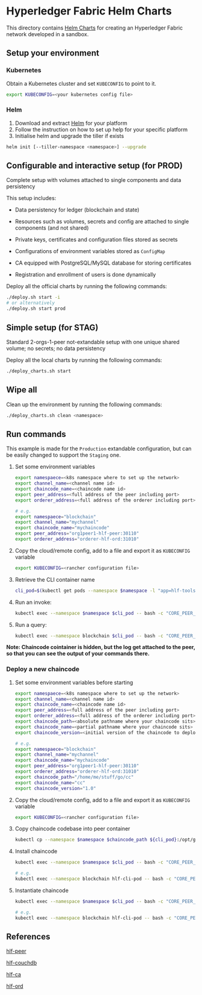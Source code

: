 # Hyperledger Fabric Helm Charts

This directory contains [Helm Charts](https://github.com/kubernetes/helm/blob/master/docs/charts.md) for creating an Hyperledger Fabric network developed in a sandbox.

## Setup your environment

### Kubernetes

Obtain a Kubernetes cluster and set `KUBECONFIG` to point to it.

```bash
export KUBECONFIG=<your kubernetes config file>
```

### Helm

1. Download and extract [Helm](https://github.com/kubernetes/helm#install) for your platform
2. Follow the instruction on how to set up help for your specific platform
3. Initialise helm and upgrade the tiller if exists

```bash
helm init [--tiller-namespace <namespace>] --upgrade
```

## Configurable and interactive setup (for PROD)

Complete setup with volumes attached to single components and data persistency

This setup includes:

- Data persistency for ledger (blockchain and state)

- Resources such as volumes, secrets and config are attached to single components (and not shared)

- Private keys, certificates and configuration files stored as secrets

- Configurations of environment variables stored as `ConfigMap`

- CA equipped with PostgreSQL/MySQL database for storing certificates

- Registration and enrollment of users is done dynamically

Deploy all the official charts by running the following commands:

```bash
./deploy.sh start -i
# or alternatively
./deploy.sh start prod
```

## Simple setup (for STAG)

Standard 2-orgs-1-peer not-extandable setup with one unique shared volume; no secrets; no data persistency

Deploy all the local charts by running the following commands:

```bash
./deploy_charts.sh start
```

## Wipe all

Clean up the environment by running the following commands:

```bash
./deploy_charts.sh clean <namespace>
```

## Run commands

This example is made for the `Production` extandable configuration, but can be easily changed to support the `Staging` one.

1. Set some environment variables

    ```bash
    export namespaece=<k8s namespace where to set up the network>
    export channel_name=<channel name id>
    export chaincode_name=<chaincode name id>
    export peer_address=<full address of the peer including port>
    export orderer_address=<full address of the orderer including port>

    # e.g.
    export namespaece="blockchain"
    export channel_name="mychannel"
    export chaincode_name="mychaincode"
    export peer_address="org1peer1-hlf-peer:30110"
    export orderer_address="orderer-hlf-ord:31010"
    ```

2. Copy the cloud/remote config, add to a file and export it as `KUBECONFIG` variable

    ```bash
    export KUBECONFIG=<rancher configuration file>
    ```

3. Retrieve the CLI container name

    ```bash
    cli_pod=$(kubectl get pods --namespace $namespace -l "app=hlf-tools,release=cli" -o jsonpath="{.items[0].metadata.name}")
    ```

4. Run an invoke:

    ```bash
    kubectl exec --namespace $namespace $cli_pod -- bash -c "CORE_PEER_LOCALMSPID=Org1MSP CORE_PEER_MSPCONFIGPATH=/var/hyperledger/admin_msp CORE_PEER_ADDRESS=$peer_address peer chaincode invoke -o $orderer_address -C $channel_name -n $chaincode_name -c '{\"Args\":[\"put\",\"a\",\"10\"]}'"
    ```

5. Run a query:

    ```bash
    kubectl exec --namespace blockchain $cli_pod -- bash -c "CORE_PEER_LOCALMSPID=Org1MSP CORE_PEER_MSPCONFIGPATH=/var/hyperledger/admin_msp CORE_PEER_ADDRESS=$peer_address peer chaincode invoke -o $orderer_adddress -C $channel_name -n $chaincode_name -c '{\"Args\":[\"get\",\"a\"]}'"
    ```

**Note: Chaincode cointainer is hidden, but the log get attached to the peer, so that you can see the output of your commands there.**

### Deploy a new chaincode

1. Set some environment variables before starting

    ```bash
    export namespaece=<k8s namespace where to set up the network>
    export channel_name=<channel name id>
    export chaincode_name=<chaincode name id>
    export peer_address=<full address of the peer including port>
    export orderer_address=<full address of the orderer including port>
    export chaincode_path=<absolute pathname where your chaincode sits>
    export chaincode_name=<partial pathname where your chaincode sits>
    export chaincode_version=<initial version of the chaincode to deploy>

    # e.g.
    export namespaece="blockchain"
    export channel_name="mychannel"
    export chaincode_name="mychaincode"
    export peer_address="org1peer1-hlf-peer:30110"
    export orderer_address="orderer-hlf-ord:31010"
    export chaincode_path="/home/me/stuff/go/cc"
    export chaincode_name="cc"
    export chaincode_version="1.0"
    ```

2. Copy the cloud/remote config, add to a file and export it as `KUBECONFIG` variable

    ```bash
    export KUBECONFIG=<rancher configuration file>
    ```

3. Copy chaincode codebase into peer container

    ```bash
    kubectl cp --namespace $namespace $chaincode_path ${cli_pod}:/opt/gopath/src/chaincode/${chaincode_path} 1>/dev/null
    ```

4. Install chaincode

    ```bash
    kubectl exec --namespace $namespace $cli_pod -- bash -c "CORE_PEER_LOCALMSPID=Org1MSP CORE_PEER_MSPCONFIGPATH=/var/hyperledger/admin_msp CORE_PEER_ADDRESS=${peer_address} peer chaincode install -n $chaincode_name -v $chaincode_version -p chaincode/${chaincode_name}"

    # e.g.
    kubectl exec --namespace blockchain hlf-cli-pod -- bash -c "CORE_PEER_LOCALMSPID=Org1MSP CORE_PEER_MSPCONFIGPATH=/var/hyperledger/admin_msp CORE_PEER_ADDRESS=peer0:30110 peer chaincode install -n cc -v 1.0 -p chaincode/cc"
    ```

5. Instantiate chaincode

    ```bash
    kubectl exec --namespace $namespace $cli_pod -- bash -c "CORE_PEER_LOCALMSPID=Org1MSP CORE_PEER_MSPCONFIGPATH=/var/hyperledger/admin_msp CORE_PEER_ADDRESS=${peer_address} peer chaincode instantiate -o $orderer_address -n $chaincode_name -v $chaincode_version -C $channel_name -l <language of the chaincode> -c <args in json format> -P <endorsment policy>"

    # e.g.
    kubectl exec --namespace blockchain hlf-cli-pod -- bash -c "CORE_PEER_LOCALMSPID=Org1MSP CORE_PEER_MSPCONFIGPATH=/var/hyperledger/admin_msp CORE_PEER_ADDRESS=peer0:30110 peer chaincode instantiate -o orderer:31010 -n cc -v 1.0 -C mychannel -l golang -c '{\"Args\":[]}' -P \"OR('Org1MSP.member')\""
    ```

## References

[hlf-peer](https://github.com/helm/charts/tree/master/stable/hlf-peer)

[hlf-couchdb](https://github.com/helm/charts/tree/master/stable/hlf-couchdb)

[hlf-ca](https://github.com/helm/charts/tree/master/stable/hlf-ca)

[hlf-ord](https://github.com/helm/charts/tree/master/stable/hlf-ord)